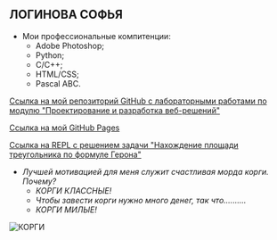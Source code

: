 ## ЛОГИНОВА СОФЬЯ

+ Мои профессиональные компитенции:
  - Adobe Photoshop;
  - Python;
  - C/C++;
  - HTML/CSS;
  - Pascal ABC.
  
 [Ссылка на мой репозиторий GitHub с лабораторными работами по модулю "Проектирование и разработка веб-решений"](https://github.com/sonyadk/web-course "Ссылочка на репозиторий")
 
 [Ссылка на мой GitHub Pages](https://sonyadk.github.io/LoginovaSofiaWeb.github.io/ "Ссылочка")
 
 [Ссылка на REPL с решением задачи "Нахождение площади треугольника по формуле Герона"](https://repl.it/@sonyadk/oups "Ссылочка на задание")
 
+ _Лучшей мотивацией для меня служит счастливая морда корги. Почему?_
  - _КОРГИ КЛАССНЫЕ!_
  - _Чтобы завести корги нужно много денег, так что.........._
  - _КОРГИ МИЛЫЕ!_
  
 ![КОРГИ](https://images.unsplash.com/photo-1554692918-08fa0fdc9db3?ixlib=rb-1.2.1&ixid=eyJhcHBfaWQiOjEyMDd9&auto=format&fit=crop&w=1050&q=80)
